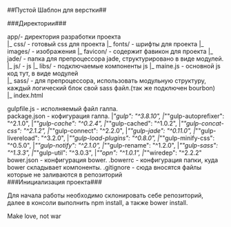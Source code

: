 ##Пустой Шаблон для верстки##

###Директории###

app/- директория разработки проекта  
    |_ css/ - готовый css для проекта
    |_ fonts/ - шрифты для проекта
    |_ images/ - изображения
        |_ favicon/ - содержит фавикон для проекта
    |_ jade/ - папка для препроцессора jade, структурировано  в виде модулей.
    |_ js/ - js 
        |_ libs/ - подключаемые компоненты js
        |_ maine.js - основной js код тут, в виде модулей  
    |_ sass/ - для препроцессора, использовать модульную структуру, каждый логический блок свой sass файл.(так же подключен bourbon)  
    |_ index.html


gulpfile.js - исполняемый файл галпа.  
package.json - кофигурация галпа.
    |_"gulp": "^3.8.10",
    |_""gulp-autoprefixer": "^2.1.0",
    |_""gulp-cache": "^0.2.4",
    |_""gulp-cached": "^1.0.2",
    |_""gulp-concat-css": "^2.1.2",
    |_""gulp-connect": "^2.2.0",
    |_""gulp-jade": "^0.11.0",
    |_""gulp-livereload": "^3.2.0",
    |_""gulp-load-plugins": "^0.8.0",
    |_""gulp-minify-css": "^0.5.0",
    |_""gulp-notify": "^2.1.0",
    |_""gulp-rename": "^1.2.0",
    |_""gulp-sass": "^1.3.3",
    |_""gulp-util": "^3.0.3",
    |_""opn": "^1.0.1",
    |_""wiredep": "^2.2.2"
bower.json - конфигурация bower.
.bowerrc - конфигурация папки, куда bower складывает компоненты.
.gitignore - сюда вносятся файлы которые не заливаются в репозиторий  
###Инициализация проекта###

Для начала работы необходимо склонировать себе репозиторий,  
далее в консоли выполнить npm install, а также bower install.



 Make love, not war  

